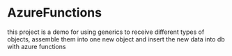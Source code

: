 # AzureFunctions
this project is a demo for using generics to receive different types of objects, assemble them into one new object and insert the new data into db with azure functions
